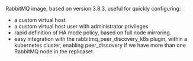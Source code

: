 RabbitMQ image, based on version 3.8.3, useful for quickly configuring:
- a custom virtual host
- a custom virtual host user with administrator privileges
- rapid definition of HA mode policy, based on full node mirroring.
- easy integration with the rabbitmq_peer_discovery_k8s plugin, within a kubernetes cluster, enabling peer_discovery if we have more than one RabbitMQ node in the replicaset.
